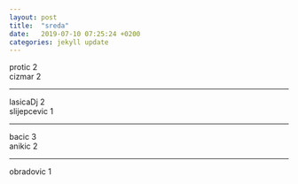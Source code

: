 ```yaml
---
layout: post
title:  "sreda"
date:   2019-07-10 07:25:24 +0200
categories: jekyll update
---
```


protic 2  
cizmar 2  

***

lasicaDj 2  
slijepcevic 1  

***

bacic 3  
anikic 2  

***

obradovic 1  